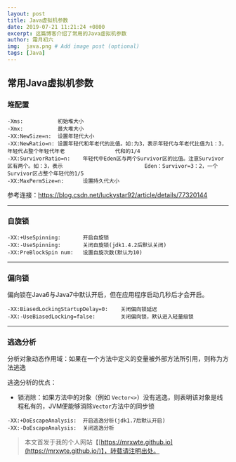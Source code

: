 ```yaml
---
layout: post
title: Java虚拟机参数
date: 2019-07-21 11:21:24 +0800
excerpt: 这篇博客介绍了常用的Java虚拟机参数
author: 霜月初六
img:  java.png # Add image post (optional)
tags: [Java]
---
```


## 常用Java虚拟机参数

### 堆配置

```
-Xms:			初始堆大小
-Xmx:			最大堆大小
-XX:NewSize=n:	设置年轻代大小
-XX:NewRatio=n: 设置年轻代和年老代的比值。如:为3，表示年轻代与年老代比值为1：3，年轻代占整个年轻代年老				 代和的1/4
-XX:SurvivorRatio=n:	年轻代中Eden区与两个Survivor区的比值。注意Survivor区有两个。如：3，表示							Eden：Survivor=3：2，一个Survivor区占整个年轻代的1/5
-XX:MaxPermSize=n:		设置持久代大小
```

参考连接：https://blog.csdn.net/luckystar92/article/details/77320144



---



### 自旋锁

```
-XX:+UseSpinning:		开启自旋锁
-XX:-UseSpinning:		关闭自旋锁(jdk1.4.2后默认关闭)
-XX:PreBlockSpin num:	设置自旋次数(默认为10)
```



---



### 偏向锁

偏向锁在Java6与Java7中默认开启，但在应用程序启动几秒后才会开启。

```
-XX:BiasedLockingStartupDelay=0:	关闭偏向锁延迟
-XX:-UseBiasedLocking=false:		关闭偏向锁，默认进入轻量级锁
```



---



### 逃逸分析

分析对象动态作用域：如果在一个方法中定义的变量被外部方法所引用，则称为方法逃逸

逃逸分析的优点：

- 锁消除：如果方法中的对象（例如 `Vector<>`）没有逃逸，则表明该对象是线程私有的，JVM便能够消除`Vector`方法中的同步锁

```
-XX:+DoEscapeAnalysis:	开启逃逸分析(jdk1.7后默认开启)
-XX:-DoEscapeAnalysis:	关闭逃逸分析
```



> 本文首发于我的个人网站【[https://mrxwte.github.io](https://mrxwte.github.io/)】，转载请注明出处。


